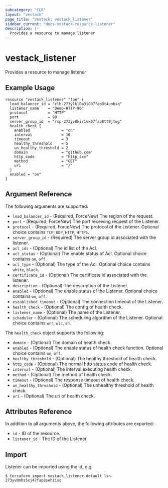 ```yaml
---
subcategory: "CLB"
layout: "vestack"
page_title: "Vestack: vestack_listener"
sidebar_current: "docs-vestack-resource-listener"
description: |-
  Provides a resource to manage listener
---
```

# vestack_listener
Provides a resource to manage listener
## Example Usage
```hcl
resource "vestack_listener" "foo" {
  load_balancer_id = "clb-273ylkl0a3i807fap8t4unbsq"
  listener_name    = "Demo-HTTP-90"
  protocol         = "HTTP"
  port             = 90
  server_group_id  = "rsp-273yv0kir1vk07fap8tt9jtwg"
  health_check {
    enabled              = "on"
    interval             = 10
    timeout              = 3
    healthy_threshold    = 5
    un_healthy_threshold = 2
    domain               = "github.com"
    http_code            = "http_2xx"
    method               = "GET"
    uri                  = "/"
  }
  enabled = "on"
}
```
## Argument Reference
The following arguments are supported:
* `load_balancer_id` - (Required, ForceNew) The region of the request.
* `port` - (Required, ForceNew) The port receiving request of the Listener.
* `protocol` - (Required, ForceNew) The protocol of the Listener. Optional choice contains `TCP`, `UDP`, `HTTP`, `HTTPS`.
* `server_group_id` - (Required) The server group id associated with the listener.
* `acl_ids` - (Optional) The id list of the Acl.
* `acl_status` - (Optional) The enable status of Acl. Optional choice contains `on`, `off`.
* `acl_type` - (Optional) The type of the Acl. Optional choice contains `white`, `black`.
* `certificate_id` - (Optional) The certificate id associated with the listener.
* `description` - (Optional) The description of the Listener.
* `enabled` - (Optional) The enable status of the Listener. Optional choice contains `on`, `off`.
* `established_timeout` - (Optional) The connection timeout of the Listener.
* `health_check` - (Optional) The config of health check.
* `listener_name` - (Optional) The name of the Listener.
* `scheduler` - (Optional) The scheduling algorithm of the Listener. Optional choice contains `wrr`, `wlc`, `sh`.

The `health_check` object supports the following:

* `domain` - (Optional) The domain of health check.
* `enabled` - (Optional) The enable status of health check function. Optional choice contains `on`, `off`.
* `healthy_threshold` - (Optional) The healthy threshold of health check.
* `http_code` - (Optional) The normal http status code of health check.
* `interval` - (Optional) The interval executing health check.
* `method` - (Optional) The method of health check.
* `timeout` - (Optional) The response timeout of health check.
* `un_healthy_threshold` - (Optional) The unhealthy threshold of health check.
* `uri` - (Optional) The uri of health check.

## Attributes Reference
In addition to all arguments above, the following attributes are exported:
* `id` - ID of the resource.
* `listener_id` - The ID of the Listener.


## Import
Listener can be imported using the id, e.g.
```
$ terraform import vestack_listener.default lsn-273yv0mhs5xj47fap8sehiiso
```

